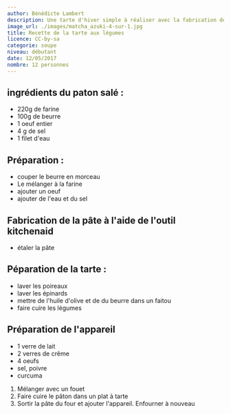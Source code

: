 ```yaml
---
author: Bénédicte Lambert
description: Une tarte d'hiver simple à réaliser avec la fabrication de la pâte maison
image_url: ./images/matcha_azuki-4-sur-1.jpg
title: Recette de la tarte aux légumes
licence: CC-by-sa
categorie: soupe
niveau: débutant
date: 12/05/2017
nombre: 12 personnes
---
```


## ingrédients du paton salé :

* 220g de farine
* 100g de beurre
* 1 oeuf entier
* 4 g de sel
* 1 filet d'eau

## Préparation :

* couper le beurre en morceau
* Le mélanger à la farine
* ajouter un oeuf
* ajouter de l'eau et du sel

## Fabrication de la pâte à l'aide de l'outil kitchenaid

* étaler la pâte

## Péparation de la tarte :

 * laver les poireaux
 * laver les épinards
 * mettre de l'huile d'olive et de du beurre dans un faitou
* faire cuire les légumes

## Préparation de l'appareil

* 1 verre de lait
* 2 verres de crême
* 4 oeufs
* sel, poivre
* curcuma

1. Mélanger avec un fouet
2. Faire cuire le pâton dans un plat à tarte
3. Sortir la pâte du four et ajouter l'appareil. Enfourner à nouveau
